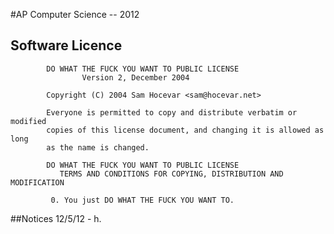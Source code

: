 #AP Computer Science -- 2012

## Software Licence
            DO WHAT THE FUCK YOU WANT TO PUBLIC LICENSE
                    Version 2, December 2004

            Copyright (C) 2004 Sam Hocevar <sam@hocevar.net>

            Everyone is permitted to copy and distribute verbatim or modified
            copies of this license document, and changing it is allowed as long
            as the name is changed.

            DO WHAT THE FUCK YOU WANT TO PUBLIC LICENSE
               TERMS AND CONDITIONS FOR COPYING, DISTRIBUTION AND MODIFICATION

             0. You just DO WHAT THE FUCK YOU WANT TO.
             
##Notices
12/5/12 - h.